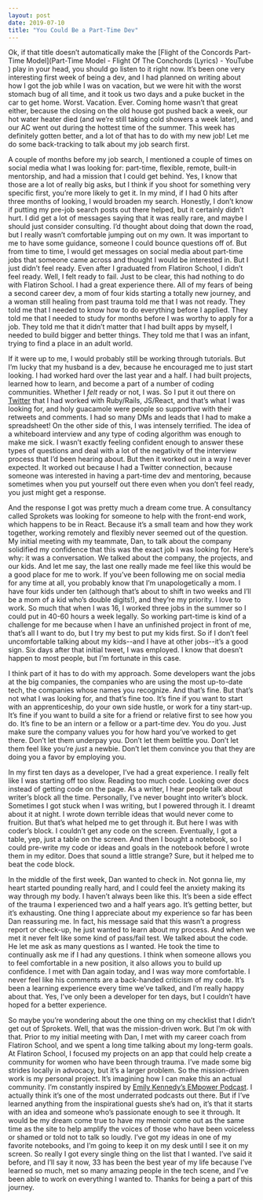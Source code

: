 ```yaml
---
layout: post
date: 2019-07-10
title: "You Could Be a Part-Time Dev"
---
```

Ok, if that title doesn’t automatically make the [Flight of the Concords Part-Time Model](Part-Time Model - Flight Of The Conchords (Lyrics) - YouTube ) play in your head, you should go listen to it right now. It’s been one very interesting first week of being a dev, and I had planned on writing about how I got the job while I was on vacation, but we were hit with the worst stomach bug of all time, and it took us two days and a puke bucket in the car to get home. Worst. Vacation. Ever. Coming home wasn’t that great either, because the closing on the old house got pushed back a week, our hot water heater died (and we’re still taking cold showers a week later), and our AC went out during the hottest time of the summer.  This week has definitely gotten better, and a lot of that has to do with my new job! Let me do some back-tracking to talk about my job search first.

A couple of months before my job search, I mentioned a couple of times on social media what I was looking for: part-time, flexible, remote, built-in mentorship, and had a mission that I could get behind. Yes, I know that those are a lot of really big asks, but I think if you shoot for something very specific first, you’re more likely to get it. In my mind, if I had 0 hits after three months of looking, I would broaden my search. Honestly, I don’t know if putting my pre-job search posts out there helped, but it certainly didn’t hurt. I did get a lot of messages saying that it was really rare, and maybe I should just consider consulting. I’d thought about doing that down the road, but I really wasn’t comfortable jumping out on my own. It was important to me to have some guidance, someone I could bounce questions off of. But from time to time, I would get messages on social media about part-time jobs that someone came across and thought I would be interested in. But I just didn’t feel ready. Even after I graduated from Flatiron School, I didn’t feel ready. Well, I felt ready to fail. Just to be clear, this had nothing to do with Flatiron School. I had a great experience there. All of my fears of being a second career dev, a mom of four kids starting a totally new journey, and a woman still healing from past trauma told me that I was not ready. They told me that I needed to know how to do everything before I applied. They told me that I needed to study for months before I was worthy to apply for a job. They told me that it didn’t matter that I had built apps by myself, I needed to build bigger and better things. They told me that I was an infant, trying to find a place in an adult world.

If it were up to me, I would probably still be working through tutorials. But I’m lucky that my husband is a dev, because he encouraged me to just start looking. I had worked hard over the last year and a half. I had built projects, learned how to learn, and become a part of a number of coding communities. Whether I *felt* ready or not, I was. So I put it out there on [Twitter](https://twitter.com/BekahHW/status/1138102819070894081) that I had worked with Ruby/Rails, JS/React, and that’s what I was looking for, and holy guacamole were people so supportive with their retweets and comments. I had so many DMs and leads that I had to make a spreadsheet! On the other side of this, I was intensely terrified. The idea of a whiteboard interview and any type of coding algorithm was enough to make me sick. I wasn’t exactly feeling confident enough to answer these types of questions and deal with a lot of the negativity of the interview process that I’d been hearing about.  But then it worked out in a way I never expected. It worked out because I had a Twitter connection, because someone was interested in having a part-time dev and mentoring, because sometimes when you put yourself out there even when you don’t feel ready, you just might get a response.

And the response I got was pretty much a dream come true. A consultancy called Sprokets was looking for someone to help with the front-end work, which happens to be in React. Because it’s a small team and how they work together, working remotely and flexibly never seemed out of the question. My initial meeting with my teammate, Dan, to talk about the company solidified my confidence that this was the exact job I was looking for. Here’s why: it was a conversation. We talked about the company, the projects, and our kids. And let me say, the last one really made me feel like this would be a good place for me to work. If you’ve been following me on social media for any time at all, you probably know that I’m unapologetically a mom. I have four kids under ten (although that’s about to shift in two weeks and I’ll be a mom of a kid who’s double digits!), and they’re my priority. I love to work. So much that when I was 16, I worked three jobs in the summer so I could put in 40-60 hours a week legally. So working part-time is kind of a challenge for me because when I have an unfinished project in front of me, that’s all I want to do, but I try my best to put my kids first. So if I don’t feel uncomfortable talking about my kids--and I have at other jobs--it’s a good sign. Six days after that initial tweet, I was employed. I know that doesn’t happen to most people, but I’m fortunate in this case.

I think part of it has to do with my approach. Some developers want the jobs at the big companies, the companies who are using the most up-to-date tech, the companies whose names you recognize. And that’s fine. But that’s not what I was looking for, and that’s fine too. It’s fine if you want to start with an apprenticeship, do your own side hustle, or work for a tiny start-up. It’s fine if you want to build a site for a friend or relative first to see how you do. It’s fine to be an intern or a fellow or a part-time dev. You do you. Just make sure the company values you for how hard you’ve worked to get there. Don’t let them underpay you. Don’t let them belittle you. Don’t let them feel like you’re *just* a newbie. Don’t let them convince you that they are doing you a favor by employing you.

In my first ten days as a developer, I’ve had a great experience. I really felt like I was starting off too slow. Reading too much code. Looking over docs instead of getting code on the page. As a writer, I hear people talk about writer’s block all the time. Personally, I’ve never bought into writer’s block. Sometimes I got stuck when I was writing, but I powered through it. I dreamt about it at night. I wrote down terrible ideas that would never come to fruition. But that’s what helped me to get through it. But here I was with coder’s block. I couldn’t get any code on the screen. Eventually, I got a table, yep, just a table on the screen. And then I bought a notebook, so I could pre-write my code or ideas and goals in the notebook before I wrote them in my editor. Does that sound a little strange? Sure, but it helped me to beat the code block.

In the middle of the first week, Dan wanted to check in. Not gonna lie, my heart started pounding really hard, and I could feel the anxiety making its way through my body. I haven’t always been like this. It’s been a side effect of the trauma I experienced two and a half years ago. It’s getting better, but it’s exhausting. One thing I appreciate about my experience so far has been Dan reassuring me. In fact, his message said that this wasn’t a progress report or check-up, he just wanted to learn about my process. And when we met it never felt like some kind of pass/fail test. We talked about the code. He let me ask as many questions as I wanted. He took the time to continually ask me if I had any questions. I think when someone allows you to feel comfortable in a new position, it also allows you to build up confidence. I met with Dan again today, and I was way more comfortable. I never feel like his comments are a back-handed criticism of my code. It’s been a learning experience every time we’ve talked, and I’m really happy about that. Yes, I’ve only been a developer for ten days, but I couldn’t have hoped for a better experience.

So maybe you’re wondering about the one thing on my checklist that I didn’t get out of Sprokets. Well, that was the mission-driven work. But I’m ok with that. Prior to my initial meeting with Dan, I met with my career coach from Flatiron School, and we spent a long time talking about my long-term goals. At Flatiron School, I focused my projects on an app that could help create a community for women who have been through trauma. I’ve made some big strides locally in advocacy, but it’s a larger problem. So the mission-driven work is my personal project. It’s imagining how I can make this an actual community. I’m constantly inspired by [Emily Kennedy’s EMpower Podcast](https://www.emilykennedy.org/podcast). I actually think it’s one of the most underrated podcasts out there. But if I’ve learned anything from the inspirational guests she’s had on, it’s that it starts with an idea and someone who’s passionate enough to see it through. It would be my dream come true to have my memoir come out as the same time as the site to help amplify the voices of those who have been voiceless or shamed or told not to talk so loudly. I’ve got my ideas in one of my favorite notebooks, and I’m going to keep it on my desk until I see it on my screen. So really I got every single thing on the list that I wanted. I’ve said it before, and I’ll say it now, 33 has been the best year of my life because I’ve learned so much, met so many amazing people in the tech scene, and I’ve been able to work on everything I wanted to. Thanks for being a part of this journey.
